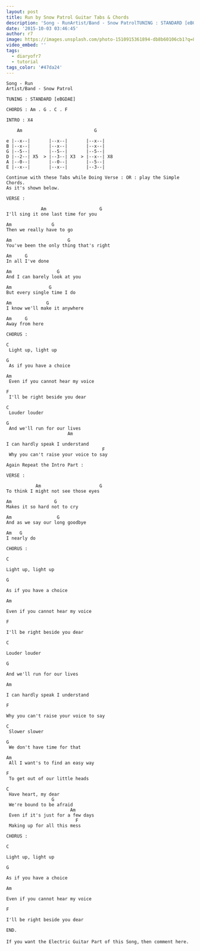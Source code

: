 ```yaml
---
layout: post
title: Run by Snow Patrol Guitar Tabs & Chords
description: 'Song - RunArtist/Band - Snow PatrolTUNING : STANDARD [eBGDAE]CHORDS : Am . G . C . FINTRO : X4&nbsp; &nbsp; Am &nbsp; &nbsp; &nbsp; &nbsp; &nbsp; &nbs...'
date: '2015-10-03 03:46:45'
author: r7
image: https://images.unsplash.com/photo-1510915361894-db8b60106cb1?q=80&w=2940&auto=format&fit=crop&ixlib=rb-4.1.0&ixid=M3wxMjA3fDB8MHxwaG90by1wYWdlfHx8fGVufDB8fHx8fA%3D%3D
video_embed: ''
tags:
  - diaryofr7
  - tutorial
tags_color: '#47da24'
---
```

```
Song - Run
Artist/Band - Snow Patrol

TUNING : STANDARD [eBGDAE]

CHORDS : Am . G . C . F

INTRO : X4

    Am                           G

e |--x--|       |--x--|       |--x--|
B |--x--|       |--x--|       |--x--|
G |--5--|       |--5--|       |--5--|
D |--2--| X5  > |--3--| X3  > |--x--| X8  
A |--0--|       |--0--|       |--5--|
E |--x--|       |--x--|       |--3--|

Continue with these Tabs while Doing Verse : OR : play the Simple Chords.
As it's shown below.
```

```
VERSE :

             Am                    G       
I'll sing it one last time for you
```

```
Am               G
Then we really have to go
```

```
Am                     G
You've been the only thing that's right
```

```
Am     G
In all I've done
```

```
Am                 G
And I can barely look at you
```

```
Am              G
But every single time I do
```

```
Am             G
I know we'll make it anywhere
```

```
Am     G
Away from here
```

```
CHORUS :

C
 Light up, light up
```

```
G
 As if you have a choice
```

```
Am
 Even if you cannot hear my voice
```

```
F
 I'll be right beside you dear
```

```
C
 Louder louder
```

```
G
 And we'll run for our lives
                       Am
```

```
I can hardly speak I understand
                                    F
 Why you can't raise your voice to say

Again Repeat the Intro Part :
```

```
VERSE :

           Am                      G
To think I might not see those eyes
```

```
Am                G
Makes it so hard not to cry
```

```
Am                 G
And as we say our long goodbye
```

```
Am   G
I nearly do
```

`CHORUS :`

`C`

```
Light up, light up
```

```
G
```

```
As if you have a choice
```

```
Am
```

```
Even if you cannot hear my voice
```

```
F
```

```
I'll be right beside you dear
```

`C`

```
Louder louder
```

```
G
```

```
And we'll run for our lives
```

```
Am
```

```
I can hardly speak I understand
```

```
F
```

```
Why you can't raise your voice to say
```

```
C    
 Slower slower
```

```
G
 We don't have time for that
```

```
Am
 All I want's to find an easy way
```

```
F
 To get out of our little heads
```

```
C 
 Have heart, my dear
                 G
 We're bound to be afraid
                        Am
 Even if it's just for a few days
                          F
 Making up for all this mess
```

`CHORUS :`

`C`

```
Light up, light up
```

```
G
```

```
As if you have a choice
```

```
Am
```

```
Even if you cannot hear my voice
```

```
F
```

```
I'll be right beside you dear
```

```
END.
```

`If you want the Electric Guitar Part of this Song,`
`then comment here.`
